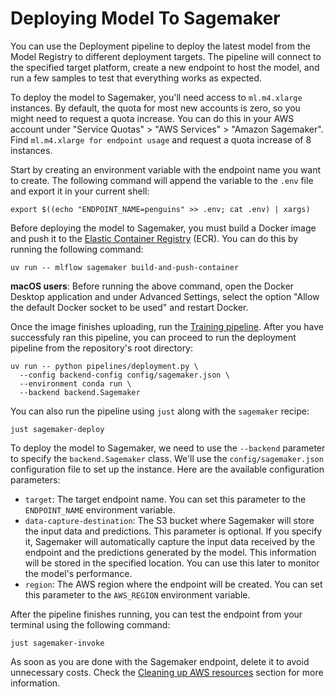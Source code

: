# Deploying Model To Sagemaker

You can use the Deployment pipeline to deploy the latest model from the Model Registry to different deployment targets. The pipeline will connect to the specified target platform, create a new endpoint to host the model, and run a few samples to test that everything works as expected.

To deploy the model to Sagemaker, you'll need access to `ml.m4.xlarge` instances. By default, the quota for most new accounts is zero, so you might need to request a quota increase. You can do this in your AWS account under "Service Quotas" > "AWS Services" > "Amazon Sagemaker". Find `ml.m4.xlarge for endpoint usage` and request a quota increase of 8 instances.

Start by creating an environment variable with the endpoint name you want to create. The following command will append the variable to the `.env` file and export it in your current shell:

```shell
export $((echo "ENDPOINT_NAME=penguins" >> .env; cat .env) | xargs)
```

Before deploying the model to Sagemaker, you must build a Docker image and push it to the [Elastic Container Registry](https://aws.amazon.com/ecr/) (ECR). You can do this by running the following command:

```shell
uv run -- mlflow sagemaker build-and-push-container
```

**macOS users**: Before running the above command, open the Docker Desktop application and under Advanced Settings, select the option "Allow the default Docker socket to be used" and restart Docker.

Once the image finishes uploading, run the [Training pipeline](.guide/training-pipeline/introduction.md). After you have successfuly ran this pipeline, you can proceed to run the deployment pipeline from the repository's root directory:

```shell
uv run -- python pipelines/deployment.py \
  --config backend-config config/sagemaker.json \
  --environment conda run \
  --backend backend.Sagemaker
```

You can also run the pipeline using `just` along with the `sagemaker` recipe:

```shell
just sagemaker-deploy
```

To deploy the model to Sagemaker, we need to use the `--backend` parameter to specify the `backend.Sagemaker` class. We'll use the `config/sagemaker.json` configuration file to set up the instance. Here are the available configuration parameters:

* `target`: The target endpoint name. You can set this parameter to the `ENDPOINT_NAME` environment variable.
* `data-capture-destination`: The S3 bucket where Sagemaker will store the input data and predictions. This parameter is optional. If you specify it, Sagemaker will automatically capture the input data received by the endpoint and the predictions generated by the model. This information will be stored in the specified location. You can use this later to monitor the model's performance.
* `region`: The AWS region where the endpoint will be created. You can set this parameter to the `AWS_REGION` environment variable.

After the pipeline finishes running, you can test the endpoint from your terminal using the following command:

```shell
just sagemaker-invoke
```

As soon as you are done with the Sagemaker endpoint, delete it to avoid unnecessary costs. Check the [Cleaning up AWS resources](.guide/aws/cleaning-up.md) section for more information.